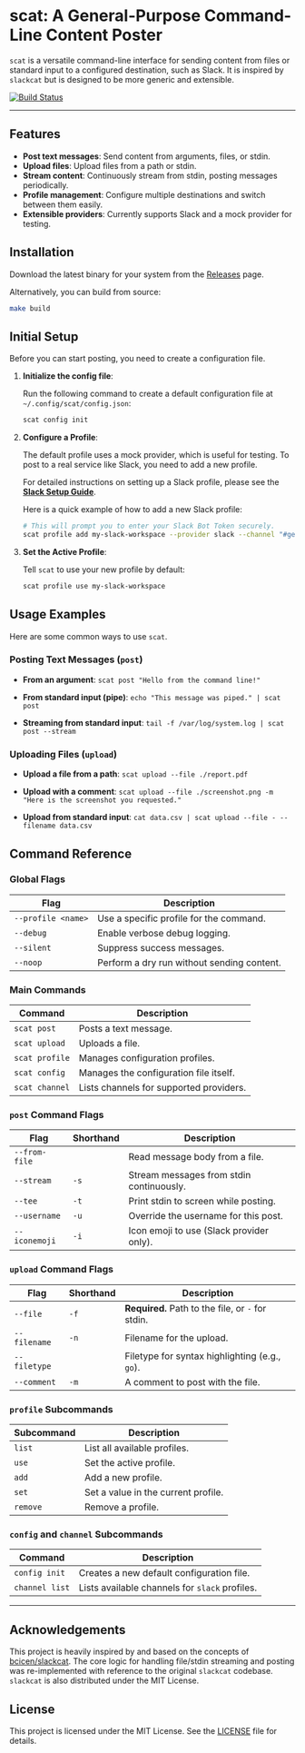 # scat: A General-Purpose Command-Line Content Poster

`scat` is a versatile command-line interface for sending content from files or standard input to a configured destination, such as Slack. It is inspired by `slackcat` but is designed to be more generic and extensible.

[![Build Status](https://github.com/magifd2/scat/actions/workflows/build.yml/badge.svg)](https://github.com/magifd2/scat/actions/workflows/build.yml)

---

## Features

- **Post text messages**: Send content from arguments, files, or stdin.
- **Upload files**: Upload files from a path or stdin.
- **Stream content**: Continuously stream from stdin, posting messages periodically.
- **Profile management**: Configure multiple destinations and switch between them easily.
- **Extensible providers**: Currently supports Slack and a mock provider for testing.

## Installation

Download the latest binary for your system from the [Releases](https://github.com/magifd2/scat/releases) page.

Alternatively, you can build from source:

```bash
make build
```

## Initial Setup

Before you can start posting, you need to create a configuration file.

1.  **Initialize the config file**:

    Run the following command to create a default configuration file at `~/.config/scat/config.json`:

    ```bash
    scat config init
    ```

2.  **Configure a Profile**:

    The default profile uses a mock provider, which is useful for testing. To post to a real service like Slack, you need to add a new profile.

    For detailed instructions on setting up a Slack profile, please see the **[Slack Setup Guide](./docs/SLACK_SETUP.md)**.

    Here is a quick example of how to add a new Slack profile:

    ```bash
    # This will prompt you to enter your Slack Bot Token securely.
    scat profile add my-slack-workspace --provider slack --channel "#general"
    ```

3.  **Set the Active Profile**:

    Tell `scat` to use your new profile by default:

    ```bash
    scat profile use my-slack-workspace
    ```

## Usage Examples

Here are some common ways to use `scat`.

### Posting Text Messages (`post`)

-   **From an argument**:
    `scat post "Hello from the command line!"`

-   **From standard input (pipe)**:
    `echo "This message was piped." | scat post`

-   **Streaming from standard input**:
    `tail -f /var/log/system.log | scat post --stream`

### Uploading Files (`upload`)

-   **Upload a file from a path**:
    `scat upload --file ./report.pdf`

-   **Upload with a comment**:
    `scat upload --file ./screenshot.png -m "Here is the screenshot you requested."`

-   **Upload from standard input**:
    `cat data.csv | scat upload --file - --filename data.csv`

## Command Reference

### Global Flags

| Flag      | Description                                      |
| --------- | ------------------------------------------------ |
| `--profile <name>` | Use a specific profile for the command.          |
| `--debug`   | Enable verbose debug logging.                    |
| `--silent`  | Suppress success messages.                       |
| `--noop`    | Perform a dry run without sending content.       |

### Main Commands

| Command         | Description                                      |
| --------------- | ------------------------------------------------ |
| `scat post`     | Posts a text message.                            |
| `scat upload`   | Uploads a file.                                  |
| `scat profile`  | Manages configuration profiles.                  |
| `scat config`   | Manages the configuration file itself.           |
| `scat channel`  | Lists channels for supported providers.          |

### `post` Command Flags

| Flag          | Shorthand | Description                               |
| ------------- | --------- | ----------------------------------------- |
| `--from-file` |           | Read message body from a file.            |
| `--stream`    | `-s`      | Stream messages from stdin continuously.  |
| `--tee`       | `-t`      | Print stdin to screen while posting.      |
| `--username`  | `-u`      | Override the username for this post.      |
| `--iconemoji` | `-i`      | Icon emoji to use (Slack provider only).  |

### `upload` Command Flags

| Flag        | Shorthand | Description                                      |
| ----------- | --------- | ------------------------------------------------ |
| `--file`    | `-f`      | **Required.** Path to the file, or `-` for stdin. |
| `--filename`| `-n`      | Filename for the upload.                         |
| `--filetype`|           | Filetype for syntax highlighting (e.g., `go`).   |
| `--comment` | `-m`      | A comment to post with the file.                 |

### `profile` Subcommands

| Subcommand | Description                                      |
| ---------- | ------------------------------------------------ |
| `list`     | List all available profiles.                     |
| `use`      | Set the active profile.                          |
| `add`      | Add a new profile.                               |
| `set`      | Set a value in the current profile.              |
| `remove`   | Remove a profile.                                |

### `config` and `channel` Subcommands

| Command             | Description                                      |
| ------------------- | ------------------------------------------------ |
| `config init`       | Creates a new default configuration file.        |
| `channel list`      | Lists available channels for `slack` profiles.   |

---

## Acknowledgements

This project is heavily inspired by and based on the concepts of [bcicen/slackcat](https://github.com/bcicen/slackcat). The core logic for handling file/stdin streaming and posting was re-implemented with reference to the original `slackcat` codebase. `slackcat` is also distributed under the MIT License.

## License

This project is licensed under the MIT License. See the [LICENSE](LICENSE) file for details.